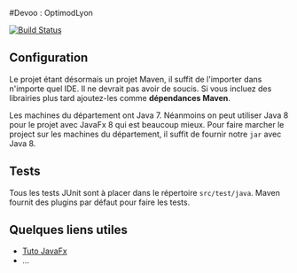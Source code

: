 #Devoo : OptimodLyon

[![Build Status](https://travis-ci.org/Hexabinome/devoo.svg?branch=master)](https://travis-ci.org/Hexabinome/devoo)

## Configuration
Le projet étant désormais un projet Maven, il suffit de l'importer dans n'importe quel IDE. Il ne devrait pas avoir de 
soucis. Si vous incluez des librairies plus tard ajoutez-les comme **dépendances Maven**.

Les machines du département ont Java 7. Néanmoins on peut utiliser Java 8 pour le projet avec JavaFx 8 qui est beaucoup mieux.
Pour faire marcher le project sur les machines du département, il suffit de fournir notre `jar` avec Java 8.

## Tests
Tous les tests JUnit sont à placer dans le répertoire `src/test/java`. Maven fournit des plugins par défaut pour faire les tests.

## Quelques liens utiles
 - [Tuto JavaFx](http://code.makery.ch/library/javafx-2-tutorial/)
 - ...
